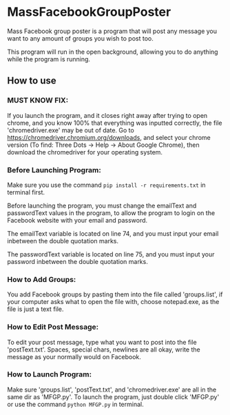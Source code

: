 # MassFacebookGroupPoster

Mass Facebook group poster is a program that will post any message you want to any amount of groups you wish to post too.

This program will run in the open background, allowing you to do anything while the program is running.

## How to use

### MUST KNOW FIX:
If you launch the program, and it closes right away after trying to open chrome, and you know 100% that everything was inputted correctly, the file 'chromedriver.exe' may be out of date. Go to https://chromedriver.chromium.org/downloads, and select your chrome version (To find: Three Dots -> Help -> About Google Chrome), then download the chromedriver for your operating system.

### Before Launching Program:
Make sure you use the command `pip install -r requirements.txt` in terminal first.

Before launching the program, you must change the emailText and passwordText values in the program, to allow the program to login on the Facebook website with your email and password.

The emailText variable is located on line 74, and you must input your email inbetween the double quotation marks.

The passwordText variable is located on line 75, and you must input your password inbetween the double quotation marks.

### How to Add Groups:
You add Facebook groups by pasting them into the file called 'groups.list', if your computer asks what to open the file with, choose notepad.exe, as the file is just a text file.

### How to Edit Post Message:
To edit your post message, type what you want to post into the file 'postText.txt'. Spaces, special chars, newlines are all okay, write the message as your normally would on Facebook.

### How to Launch Program:
Make sure 'groups.list', 'postText.txt', and 'chromedriver.exe' are all in the same dir as 'MFGP.py'. To launch the program, just double click 'MFGP.py' or use the command `python MFGP.py` in terminal.
